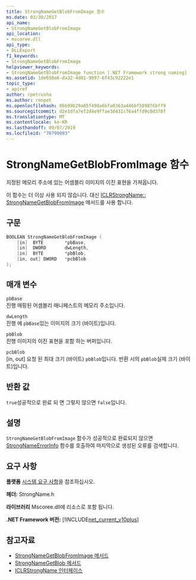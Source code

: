 ```yaml
---
title: StrongNameGetBlobFromImage 함수
ms.date: 03/30/2017
api_name:
- StrongNameGetBlobFromImage
api_location:
- mscoree.dll
api_type:
- DLLExport
f1_keywords:
- StrongNameGetBlobFromImage
helpviewer_keywords:
- StrongNameGetBlobFromImage function [.NET Framework strong naming]
ms.assetid: 1de658e6-da32-4d01-9097-6f43c92222e1
topic_type:
- apiref
author: rpetrusha
ms.author: ronpet
ms.openlocfilehash: 86b99b29a85f498a6bfa0363a446bf589876bff9
ms.sourcegitcommit: d2e1dfa7ef2d4e9ffae3d431cf6a4ffd9c8d378f
ms.translationtype: MT
ms.contentlocale: ko-KR
ms.lasthandoff: 09/07/2019
ms.locfileid: "70799093"
---
```

# <a name="strongnamegetblobfromimage-function"></a>StrongNameGetBlobFromImage 함수
지정된 메모리 주소에 있는 어셈블리 이미지의 이진 표현을 가져옵니다.  
  
 이 함수는 더 이상 사용 되지 않습니다. 대신 [ICLRStrongName:: StrongNameGetBlobFromImage](../hosting/iclrstrongname-strongnamegetblobfromimage-method.md) 메서드를 사용 합니다.  
  
## <a name="syntax"></a>구문  
  
```cpp  
BOOLEAN StrongNameGetBlobFromImage (  
    [in]  BYTE        *pbBase,  
    [in]  DWORD       dwLength,  
    [in]  BYTE        *pbBlob,  
    [in, out] DWORD   *pcbBlob  
);  
```  
  
## <a name="parameters"></a>매개 변수  
 `pbBase`  
 진행 매핑된 어셈블리 매니페스트의 메모리 주소입니다.  
  
 `dwLength`  
 진행 에 `pbBase`있는 이미지의 크기 (바이트)입니다.  
  
 `pbBlob`  
 진행 이미지의 이진 표현을 포함 하는 버퍼입니다.  
  
 `pcbBlob`  
 [in, out] 요청 된 최대 크기 (바이트) `pbBlob`입니다. 반환 시의 `pbBlob`실제 크기 (바이트)입니다.  
  
## <a name="return-value"></a>반환 값  
 `true`성공적으로 완료 되 면 그렇지 않으면 `false`입니다.  
  
## <a name="remarks"></a>설명  
 `StrongNameGetBlobFromImage` 함수가 성공적으로 완료되지 않으면 [StrongNameErrorInfo](strongnameerrorinfo-function.md) 함수를 호출하여 마지막으로 생성된 오류를 검색합니다.  
  
## <a name="requirements"></a>요구 사항  
 **플랫폼** [시스템 요구 사항](../../get-started/system-requirements.md)을 참조하십시오.  
  
 **헤더:** StrongName.h  
  
 **라이브러리** Mscoree.dll에 리소스로 포함 됩니다.  
  
 **.NET Framework 버전:** [!INCLUDE[net_current_v10plus](../../../../includes/net-current-v10plus-md.md)]  
  
## <a name="see-also"></a>참고자료

- [StrongNameGetBlobFromImage 메서드](../hosting/iclrstrongname-strongnamegetblobfromimage-method.md)
- [StrongNameGetBlob 메서드](../hosting/iclrstrongname-strongnamegetblob-method.md)
- [ICLRStrongName 인터페이스](../hosting/iclrstrongname-interface.md)
